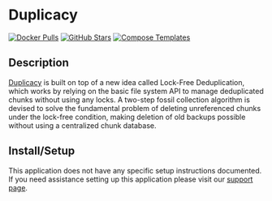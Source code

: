 # Duplicacy

[![Docker Pulls](https://img.shields.io/docker/pulls/hotio/duplicacy?style=flat-square&color=607D8B&label=docker%20pulls&logo=docker)](https://hub.docker.com/r/hotio/duplicacy)
[![GitHub Stars](https://img.shields.io/github/stars/hotio/duplicacy?style=flat-square&color=607D8B&label=github%20stars&logo=github)](https://github.com/hotio/duplicacy)
[![Compose Templates](https://img.shields.io/static/v1?style=flat-square&color=607D8B&label=compose&message=templates)](https://github.com/jodfie/TrunkSTARTer/tree/master/compose/.apps/duplicacy)

## Description

[Duplicacy](https://duplicacy.com/) is built on top of a new idea called
Lock-Free Deduplication, which works by relying on the basic file system API to
manage deduplicated chunks without using any locks. A two-step fossil collection
algorithm is devised to solve the fundamental problem of deleting unreferenced
chunks under the lock-free condition, making deletion of old backups possible
without using a centralized chunk database.

## Install/Setup

This application does not have any specific setup instructions documented. If
you need assistance setting up this application please visit our
[support page](https://trunkstarter.com/basics/support/).
